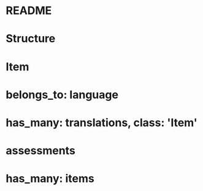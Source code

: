 # README

# Structure

# Item
# belongs_to: language
# has_many: translations, class: 'Item'

# assessments
# has_many: items
